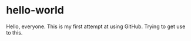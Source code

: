 # hello-world

Hello, everyone. This is my first attempt at using GitHub. Trying to get use to this.
